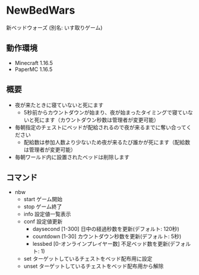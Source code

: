 # NewBedWars
新ベッドウォーズ
(別名: いす取りゲーム)

## 動作環境
- Minecraft 1.16.5
- PaperMC 1.16.5

## 概要
- 夜が来たときに寝ていないと死にます
	- 5秒前からカウントダウンが始まり、夜が始まったタイミングで寝ていないと死にます（カウントダウン秒数は管理者が変更可能）
- 毎朝指定のチェストにベッドが配給されるので夜が来るまでに奪い合ってください
	- 配給数は参加人数より少ないため夜が来るたび誰かが死にます（配給数は管理者が変更可能）
- 毎朝ワールド内に設置されたベッドは削除します

## コマンド
- nbw
	- start
	ゲーム開始
	- stop
	ゲーム終了
	- info
	設定値一覧表示
	- conf
	設定値更新
		- daysecond [1-300]
		日中の経過秒数を更新(デフォルト: 120秒)
		- countdown [1-30]
		カウントダウン秒数を更新(デフォルト: 5秒)
		- lessbed [0-オンラインプレイヤー数]
		不足ベッド数を更新(デフォルト: 1)
	- set
	ターゲットしているチェストをベッド配布用に設定
	- unset
	ターゲットしているチェストをベッド配布用から解除
